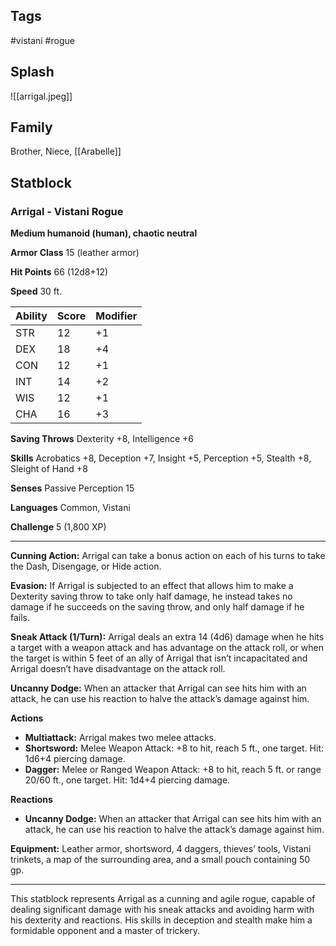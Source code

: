 ## Tags
#vistani #rogue 
## Splash
![[arrigal.jpeg]]
## Family
Brother,
Niece, [[Arabelle]]

## Statblock
### Arrigal - Vistani Rogue

**Medium humanoid (human), chaotic neutral**

**Armor Class** 15 (leather armor)

**Hit Points** 66 (12d8+12)

**Speed** 30 ft.

| Ability | Score | Modifier |
|---------|-------|----------|
| STR     | 12    | +1       |
| DEX     | 18    | +4       |
| CON     | 12    | +1       |
| INT     | 14    | +2       |
| WIS     | 12    | +1       |
| CHA     | 16    | +3       |

**Saving Throws** Dexterity +8, Intelligence +6

**Skills** Acrobatics +8, Deception +7, Insight +5, Perception +5, Stealth +8, Sleight of Hand +8

**Senses** Passive Perception 15

**Languages** Common, Vistani

**Challenge** 5 (1,800 XP)

---

**Cunning Action:** Arrigal can take a bonus action on each of his turns to take the Dash, Disengage, or Hide action.

**Evasion:** If Arrigal is subjected to an effect that allows him to make a Dexterity saving throw to take only half damage, he instead takes no damage if he succeeds on the saving throw, and only half damage if he fails.

**Sneak Attack (1/Turn):** Arrigal deals an extra 14 (4d6) damage when he hits a target with a weapon attack and has advantage on the attack roll, or when the target is within 5 feet of an ally of Arrigal that isn’t incapacitated and Arrigal doesn’t have disadvantage on the attack roll.

**Uncanny Dodge:** When an attacker that Arrigal can see hits him with an attack, he can use his reaction to halve the attack’s damage against him.

**Actions**

- **Multiattack:** Arrigal makes two melee attacks.
- **Shortsword:** Melee Weapon Attack: +8 to hit, reach 5 ft., one target. Hit: 1d6+4 piercing damage.
- **Dagger:** Melee or Ranged Weapon Attack: +8 to hit, reach 5 ft. or range 20/60 ft., one target. Hit: 1d4+4 piercing damage.

**Reactions**

- **Uncanny Dodge:** When an attacker that Arrigal can see hits him with an attack, he can use his reaction to halve the attack’s damage against him.

**Equipment:** Leather armor, shortsword, 4 daggers, thieves’ tools, Vistani trinkets, a map of the surrounding area, and a small pouch containing 50 gp.

---

This statblock represents Arrigal as a cunning and agile rogue, capable of dealing significant damage with his sneak attacks and avoiding harm with his dexterity and reactions. His skills in deception and stealth make him a formidable opponent and a master of trickery.